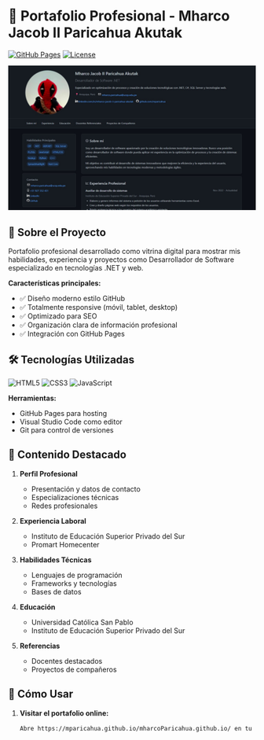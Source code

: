 # 🚀 Portafolio Profesional - Mharco Jacob II Paricahua Akutak

[![GitHub Pages](https://img.shields.io/badge/GitHub%20Pages-Live-blue?style=flat-square&logo=github)](https://tusuario.github.io)
[![License](https://img.shields.io/badge/License-MIT-green?style=flat-square)](LICENSE)

<p align="center">
  <img src="assets/images/preview.jpg" alt="Preview del Portafolio" width="600">
</p>

## 🌟 Sobre el Proyecto

Portafolio profesional desarrollado como vitrina digital para mostrar mis habilidades, experiencia y proyectos como Desarrollador de Software especializado en tecnologías .NET y web.

**Características principales:**
- ✅ Diseño moderno estilo GitHub
- ✅ Totalmente responsive (móvil, tablet, desktop)
- ✅ Optimizado para SEO
- ✅ Organización clara de información profesional
- ✅ Integración con GitHub Pages

## 🛠 Tecnologías Utilizadas

![HTML5](https://img.shields.io/badge/HTML5-E34F26?style=for-the-badge&logo=html5&logoColor=white)
![CSS3](https://img.shields.io/badge/CSS3-1572B6?style=for-the-badge&logo=css3&logoColor=white)
![JavaScript](https://img.shields.io/badge/JavaScript-F7DF1E?style=for-the-badge&logo=javascript&logoColor=black)

**Herramientas:**
- GitHub Pages para hosting
- Visual Studio Code como editor
- Git para control de versiones

## 📌 Contenido Destacado

1. **Perfil Profesional**
   - Presentación y datos de contacto
   - Especializaciones técnicas
   - Redes profesionales

2. **Experiencia Laboral**
   - Instituto de Educación Superior Privado del Sur
   - Promart Homecenter

3. **Habilidades Técnicas**
   - Lenguajes de programación
   - Frameworks y tecnologías
   - Bases de datos

4. **Educación**
   - Universidad Católica San Pablo
   - Instituto de Educación Superior Privado del Sur

5. **Referencias**
   - Docentes destacados
   - Proyectos de compañeros

## 🚀 Cómo Usar

1. **Visitar el portafolio online:**
   ```bash
   Abre https://mparicahua.github.io/mharcoParicahua.github.io/ en tu navegador
